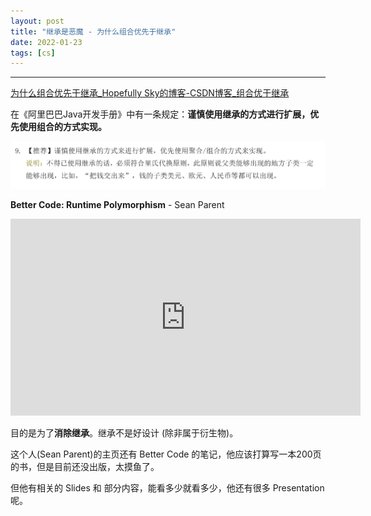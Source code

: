 ```yaml
---
layout: post
title: "继承是恶魔 - 为什么组合优先于继承"
date: 2022-01-23
tags: [cs]
---
```


---

[为什么组合优先于继承_Hopefully Sky的博客-CSDN博客_组合优于继承](https://blog.csdn.net/fuzhongmin05/article/details/108646872)

在《阿里巴巴Java开发手册》中有一条规定：**谨慎使用继承的方式进行扩展，优先使用组合的方式实现。**

![img](https://raw.githubusercontent.com/haohua-li/photo-asset-repo/main/imgs/20200917163440779.png)

**Better Code: Runtime Polymorphism** - Sean Parent

<iframe width="560" height="315" src="https://www.youtube.com/embed/QGcVXgEVMJg" title="YouTube video player" frameborder="0" allow="accelerometer; autoplay; clipboard-write; encrypted-media; gyroscope; picture-in-picture" allowfullscreen></iframe>

目的是为了**消除继承**。继承不是好设计 (除非属于衍生物)。

这个人(Sean Parent)的主页还有 Better Code 的笔记，他应该打算写一本200页的书，但是目前还没出版，太摸鱼了。

但他有相关的 Slides 和 部分内容，能看多少就看多少，他还有很多 Presentation 呢。

